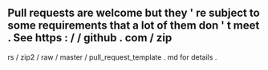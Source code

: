 Pull
requests
are
welcome
but
they
'
re
subject
to
some
requirements
that
a
lot
of
them
don
'
t
meet
.
See
https
:
/
/
github
.
com
/
zip
-
rs
/
zip2
/
raw
/
master
/
pull_request_template
.
md
for
details
.
